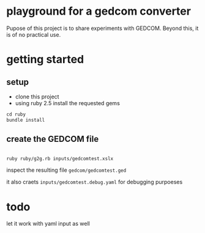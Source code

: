 # playground for a gedcom converter

Pupose of this project is to share experiments with GEDCOM. Beyond this,
it is of no practical use.

# getting started

## setup

* clone this project
* using ruby 2.5 install the requested gems
 
```ruby
cd ruby
bundle install
``` 

## create the GEDCOM file

```bash

ruby ruby/g2g.rb inputs/gedcomtest.xslx
```

inspect the resulting file `gedcom/gedcomtest.ged`

it also craets `inputs/gedcomtest.debug.yaml` for debugging purpoeses


# todo

let it work with yaml input as well



